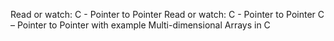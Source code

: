 Read or watch: C - Pointer to Pointer
Read or watch: C - Pointer to Pointer C – Pointer to Pointer with example Multi-dimensional Arrays in C
